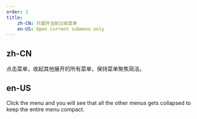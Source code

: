 ```yaml
---
order: 2
title:
    zh-CN: 只展开当前父级菜单
    en-US: Open current submenu only
---
```


## zh-CN

点击菜单，收起其他展开的所有菜单，保持菜单聚焦简洁。

## en-US

Click the menu and you will see that all the other menus gets collapsed to keep the entire menu compact.

